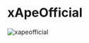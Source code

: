 # xApeOfficial

![xapeofficial](https://user-images.githubusercontent.com/121312707/229483557-2d5a8bcf-b9c6-495b-a08a-96b38d2ec6c4.png)
